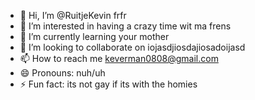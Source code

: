 - 👋 Hi, I’m @RuitjeKevin frfr
- 👀 I’m interested in having a crazy time wit ma frens
- 🌱 I’m currently learning your mother
- 💞️ I’m looking to collaborate on iojasdjiosdajiosadoijasd
- 📫 How to reach me keverman0808@gmail.com
- 😄 Pronouns: nuh/uh
- ⚡ Fun fact: its not gay if its with the homies

<!---
RuitjeKevin/RuitjeKevin is a ✨ special ✨ repository because its `README.md` (this file) appears on your GitHub profile.
You can click the Preview link to take a look at your changes.
--->
